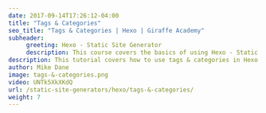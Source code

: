 ```yaml
---
date: 2017-09-14T17:26:12-04:00
title: "Tags & Categories"
seo_title: "Tags & Categories | Hexo | Giraffe Academy"
subheader:
     greeting: Hexo - Static Site Generator
     description: This course covers the basics of using Hexo - Static Site Generator. Work your way through the articles and we'll teach you everything you need to know to create a professional and scalable website or blog!
description: This tutorial covers how to use tags & categories in Hexo -  Static Site Generator.
author: Mike Dane
image: tags-&-categories.png
video: UNTk5XkXKdQ
url: /static-site-generators/hexo/tags-&-categories/
weight: 7
---
```

